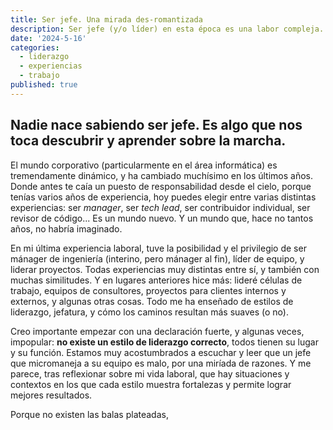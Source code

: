 ```yaml
---
title: Ser jefe. Una mirada des-romantizada
description: Ser jefe (y/o líder) en esta época es una labor compleja.
date: '2024-5-16'
categories:
  - liderazgo
  - experiencias
  - trabajo
published: true
---
```

## Nadie nace sabiendo ser jefe. Es algo que nos toca descubrir y aprender sobre la marcha.

El mundo corporativo (particularmente en el área informática) es tremendamente dinámico, y ha cambiado muchísimo en los últimos años. Donde antes te caía un puesto de responsabilidad desde el cielo, porque tenías varios años de experiencia, hoy puedes elegir entre varias distintas experiencias: ser _manager_, ser _tech lead_, ser contribuidor individual, ser revisor de código... Es un mundo nuevo. Y un mundo que, hace no tantos años, no habría imaginado.

En mi última experiencia laboral, tuve la posibilidad y el privilegio de ser mánager de ingeniería (interino, pero mánager al fin), líder de equipo, y liderar proyectos. Todas experiencias muy distintas entre sí, y también con muchas similitudes. Y en lugares anteriores hice más: lideré células de trabajo, equipos de consultores, proyectos para clientes internos y externos, y algunas otras cosas. Todo me ha enseñado de estilos de liderazgo, jefatura, y cómo los caminos resultan más suaves (o no).

Creo importante empezar con una declaración fuerte, y algunas veces, impopular: **no existe un estilo de liderazgo correcto**, todos tienen su lugar y su función. Estamos muy acostumbrados a escuchar y leer que un jefe que micromaneja a su equipo es malo, por una miríada de razones. Y me parece, tras reflexionar sobre mi vida laboral, que hay situaciones y contextos en los que cada estilo muestra fortalezas y permite lograr mejores resultados.

Porque no existen las balas plateadas, 

